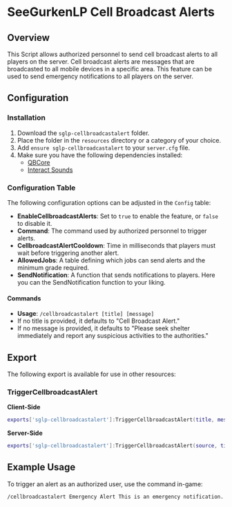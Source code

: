 # SeeGurkenLP Cell Broadcast Alerts

## Overview

This Script allows authorized personnel to send cell broadcast alerts to all players on the server. Cell broadcast alerts are messages that are broadcasted to all mobile devices in a specific area. This feature can be used to send emergency notifications to all players on the server.

## Configuration

### Installation

1. Download the `sglp-cellbroadcastalert` folder.
2. Place the folder in the `resources` directory or a category of your choice.
3. Add `ensure sglp-cellbroadcastalert` to your `server.cfg` file.
4. Make sure you have the following dependencies installed:
   - [QBCore](https://docs.qbcore.org/qbcore-documentation)
   - [Interact Sounds](https://github.com/plunkettscott/interact-sound)

### Configuration Table

The following configuration options can be adjusted in the `Config` table:

- **EnableCellbroadcastAlerts**: Set to `true` to enable the feature, or `false` to disable it.
- **Command**: The command used by authorized personnel to trigger alerts.
- **CellbroadcastAlertCooldown**: Time in milliseconds that players must wait before triggering another alert.
- **AllowedJobs**: A table defining which jobs can send alerts and the minimum grade required.
- **SendNotification**: A function that sends notifications to players. Here you can the SendNotification function to your liking.

#### Commands
- **Usage**: `/cellbroadcastalert [title] [message]`
- If no title is provided, it defaults to "Cell Broadcast Alert."
- If no message is provided, it defaults to "Please seek shelter immediately and report any suspicious activities to the authorities."

## Export
The following export is available for use in other resources:

### TriggerCellbroadcastAlert

**Client-Side**
```lua
exports['sglp-cellbroadcastalert']:TriggerCellbroadcastAlert(title, message)
```

**Server-Side**
```lua
exports['sglp-cellbroadcastalert']:TriggerCellbroadcastAlert(source, title, message)
```

## Example Usage
To trigger an alert as an authorized user, use the command in-game:

```
/cellbroadcastalert Emergency Alert This is an emergency notification.
```
